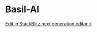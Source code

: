 # Basil-AI

[Edit in StackBlitz next generation editor ⚡️](https://stackblitz.com/~/github.com/basiljilani/Basil-AI)
